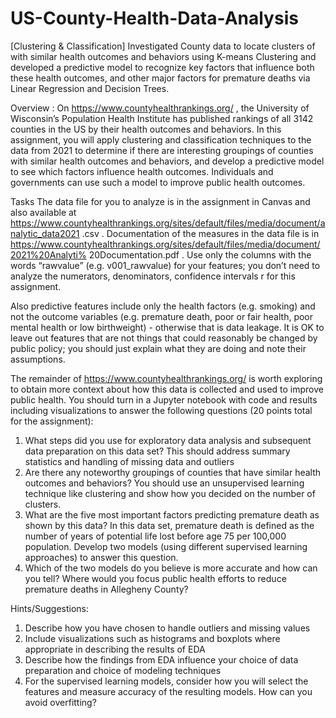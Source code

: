 # US-County-Health-Data-Analysis
[Clustering &amp; Classification] Investigated County data to locate clusters of with similar health outcomes and behaviors using K-means Clustering and developed a predictive model to recognize key factors that influence both these health outcomes, and other major factors for premature deaths via Linear Regression and Decision Trees.

Overview : 
On https://www.countyhealthrankings.org/ , the University of Wisconsin’s Population Health Institute has published rankings of all 3142 counties in the US by their health outcomes and behaviors. In this assignment, you will apply clustering and classification techniques to the data from 2021 to determine if there are interesting groupings of counties with similar health outcomes and behaviors, and develop a predictive model to see which factors influence health outcomes. Individuals and governments can use such a model to improve public health outcomes.

Tasks
The data file for you to analyze is in the assignment in Canvas and also available at
https://www.countyhealthrankings.org/sites/default/files/media/document/analytic_data2021 .csv . Documentation of the measures in the data file is in https://www.countyhealthrankings.org/sites/default/files/media/document/2021%20Analyti% 20Documentation.pdf . Use only the columns with the words “rawvalue” (e.g. v001_rawvalue) for your features; you don’t need to analyze the numerators, denominators, confidence intervals r for this assignment.

Also predictive features include only the health factors (e.g. smoking) and not the outcome variables (e.g. premature death, poor or fair health, poor mental health or low birthweight) - otherwise that is data leakage. It is OK to leave out features that are not things that could reasonably be changed by public policy; you should just explain what they are doing and note their assumptions.


The remainder of https://www.countyhealthrankings.org/ is worth exploring to obtain more context about how this data is collected and used to improve public health. You should turn in a Jupyter notebook with code and results including visualizations to answer the following questions (20 points total for the assignment):

1) What steps did you use for exploratory data analysis and subsequent data preparation on this data set? This should address summary statistics and handling of missing data and outliers 
2) Are there any noteworthy groupings of counties that have similar health outcomes and behaviors? You should use an unsupervised learning technique like clustering and show how you decided on the number of clusters. 
3) What are the five most important factors predicting premature death as shown by this data? In this data set, premature death is defined as the number of years of potential life lost before age 75 per 100,000 population. Develop two models (using different
supervised learning approaches) to answer this question.
4) Which of the two models do you believe is more accurate and how can you tell? Where would you focus public health efforts to reduce premature deaths in Allegheny County?

Hints/Suggestions:
1. Describe how you have chosen to handle outliers and missing values
2. Include visualizations such as histograms and boxplots where appropriate in describing
the results of EDA
3. Describe how the findings from EDA influence your choice of data preparation and
choice of modeling techniques
4. For the supervised learning models, consider how you will select the features and
measure accuracy of the resulting models. How can you avoid overfitting?

 
   
